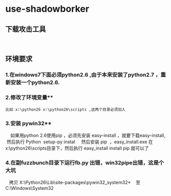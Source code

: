 # use-shadowborker
## 下载攻击工具
  
## 环境要求
### 1.在windows7下面必须python2.6 ,由于本来安装了python2.7 ，重新安装一个python2.6.
### 2.修改了环境变量**
    比如 x:\python26 x:\python26\scripts ,这两个目录必须加入    
### 3.安装 pywin32**
     如果用python 2.6使用pip ，必须先安装 easy-install ，就要下载easy-install,  然后执行 Python  setup-py instal
     然后安装 pip  ，easy_install.exe 在x:\python26\scripts目录下，然后执行 easy_install install pip 就可以了 
       
### 4.在副fuzzbunch目录下运行fb.py 出错，win32pipe出错，这是个大坑
    拷贝 X:\Python26\Lib\site-packages\pywin32_system32\*
    至 C:\Windows\System32
   
     
